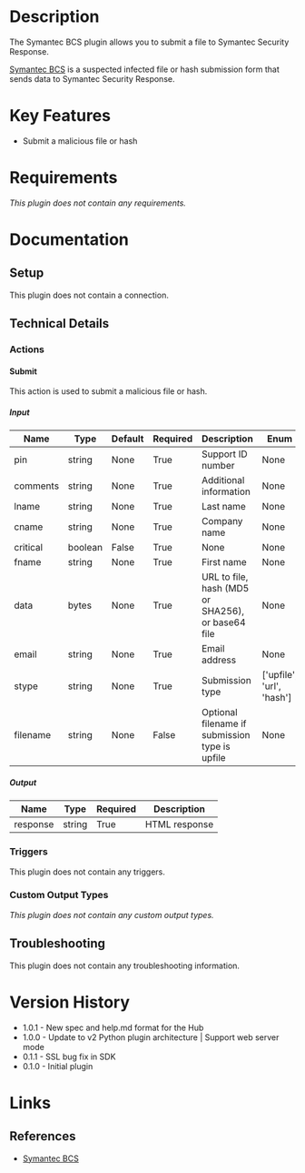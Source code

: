 # Description

The Symantec BCS plugin allows you to submit a file to Symantec Security Response.

[Symantec BCS](https://submit.symantec.com/websubmit/bcs.cgi) is a suspected infected file or hash submission form that sends data to Symantec Security Response.

# Key Features

* Submit a malicious file or hash

# Requirements

_This plugin does not contain any requirements._

# Documentation

## Setup

This plugin does not contain a connection.

## Technical Details

### Actions

#### Submit

This action is used to submit a malicious file or hash.

##### Input

|Name|Type|Default|Required|Description|Enum|
|----|----|-------|--------|-----------|----|
|pin|string|None|True|Support ID number|None|
|comments|string|None|True|Additional information|None|
|lname|string|None|True|Last name|None|
|cname|string|None|True|Company name|None|
|critical|boolean|False|True|None|None|
|fname|string|None|True|First name|None|
|data|bytes|None|True|URL to file, hash (MD5 or SHA256), or base64 file|None|
|email|string|None|True|Email address|None|
|stype|string|None|True|Submission type|['upfile', 'url', 'hash']|
|filename|string|None|False|Optional filename if submission type is upfile|None|

##### Output

|Name|Type|Required|Description|
|----|----|--------|-----------|
|response|string|True|HTML response|

### Triggers

This plugin does not contain any triggers.

### Custom Output Types

_This plugin does not contain any custom output types._

## Troubleshooting

This plugin does not contain any troubleshooting information.

# Version History

* 1.0.1 - New spec and help.md format for the Hub
* 1.0.0 - Update to v2 Python plugin architecture | Support web server mode
* 0.1.1 - SSL bug fix in SDK
* 0.1.0 - Initial plugin

# Links

## References

* [Symantec BCS](https://submit.symantec.com/websubmit/bcs.cgi)

